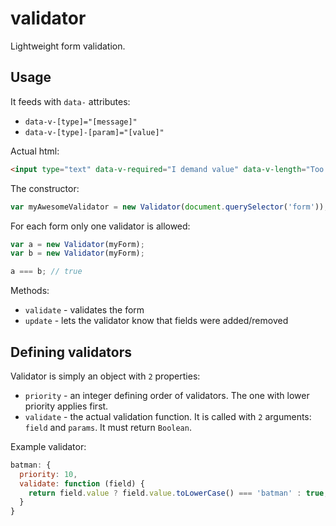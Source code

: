 validator
=========

Lightweight form validation.


Usage
-----
It feeds with `data-` attributes:
- `data-v-[type]="[message]"`
- `data-v-[type]-[param]="[value]"`

Actual html:
```html
<input type="text" data-v-required="I demand value" data-v-length="Too short" data-v-length-min="3">
```

The constructor:
```js
var myAwesomeValidator = new Validator(document.querySelector('form'));
```

For each form only one validator is allowed:
```js
var a = new Validator(myForm);
var b = new Validator(myForm);

a === b; // true
```

Methods:
- `validate` - validates the form
- `update` - lets the validator know that fields were added/removed

Defining validators
-------------------
Validator is simply an object with `2` properties:
- `priority` - an integer defining order of validators. The one with lower priority applies first.
- `validate` - the actual validation function. It is called with `2` arguments: `field` and `params`. It must return `Boolean`.

Example validator:
```js
batman: {
  priority: 10,
  validate: function (field) {
    return field.value ? field.value.toLowerCase() === 'batman' : true;
  }
}
```
